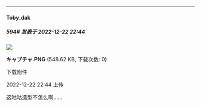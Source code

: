

*****

####  Toby_dak  
##### 594#       发表于 2022-12-22 22:44

<img src="https://img.saraba1st.com/forum/202212/22/234435fg0c0hcoud7l074d.png" referrerpolicy="no-referrer">

<strong>キャプチャ.PNG</strong> (548.62 KB, 下载次数: 0)

下载附件

2022-12-22 22:44 上传

这咕咕造型不怎么啊……

